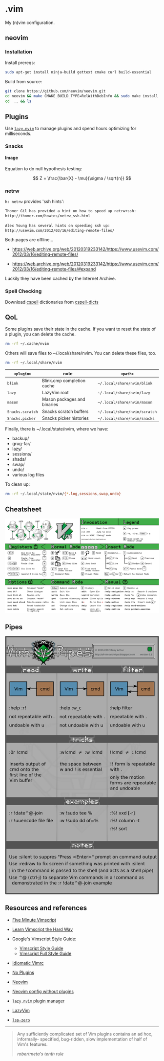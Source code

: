 # .vim

My (n)vim configuration.

## neovim

### Installation

Install prereqs:

```sh
sudo apt-get install ninja-build gettext cmake curl build-essential
```

Build from source:

```sh
git clone https://github.com/neovim/neovim.git
cd neovim && make CMAKE_BUILD_TYPE=RelWithDebInfo && sudo make install
cd  .. && ls
```

## Plugins

Use [`lazy.nvim`](https://lazy.folke.io/) to manage plugins
and spend hours optimizing for milliseconds.

### Snacks

#### Image

Equation to do null hypothesis testing:

$$
Z = \frac{\bar{X} - \mu}{\sigma / \sqrt{n}}
$$


### netrw

`h: netrw` provides 'ssh hints':

```vimdoc
Thomer Gil has provided a hint on how to speed up netrw+ssh:
http://thomer.com/howtos/netrw_ssh.html

Alex Young has several hints on speeding ssh up:
http://usevim.com/2012/03/16/editing-remote-files/
```

Both pages are offline...

- <https://web.archive.org/web/20120319233142/https://www.usevim.com/2012/03/16/editing-remote-files/>

- <https://web.archive.org/web/20120319233142/https://www.usevim.com/2012/03/16/editing-remote-files/#expand>

Luckily they have been cached by the Internet Archive.

### Spell Checking

Download [cspell](http://streetsidesoftware.github.io/cspell/)
dictionaries from [cspell-dicts](https://github.com/streetsidesoftware/cspell-dicts/tree/main/dictionaries)

## QoL

Some plugins save their state in the cache. If you want to reset the state of a
plugin, you can delete the cache.

```sh
rm -rf ~/.cache/nvim
```

Others will save files to ~/.local/share/nvim. You can delete these files, too.

```sh
rm -rf ~/.local/share/nvim
```

| `<plugin>`       | note                        | `<path>`                      |
| ---------------- | --------------------------- | ----------------------------- |
| `blink`          | Blink.cmp completion cache  | `~/.local/share/nvim/blink`   |
| `lazy`           | LazyVim root                | `~/.local/share/nvim/lazy`    |
| `mason`          | Mason packages and binaries | `~/.local/share/nvim/mason`   |
| `Snacks.scratch` | Snacks scratch buffers      | `~/.local/share/nvim/scratch` |
| `Snacks.picker`  | Snacks picker histories     | `~/.local/share/nvim/snacks`  |

Finally, there is ~/.local/state/nvim, where we have:

- backup/
- grug-far/
- lazy/
- sessions/
- shada/
- swap/
- undo/
- various log files

To clean up:

```sh
rm -rf ~/.local/state/nvim/{*.log,sessions,swap,undo}
```

## Cheatsheet

<!-- TODO: add image sources -->

![Vim Cheatsheet](./assets/vim-cheatsheet.png)

## Pipes

![Vim Pipes](./assets/vim-pipes.png)


## Resources and references

- [Five Minute Vimscript](http://andrewscala.com/vimscript/)
- [Learn Vimscript the Hard Way](https://learnvimscriptthehardway.stevelosh.com/)
- Google's Vimscript Style Guide:
  - [Vimscript Style Guide](https://google.github.io/styleguide/vimscriptguide.xml)
  - [Vimscript Full Style Guide](https://google.github.io/styleguide/vimscriptfull.xml)
- [Idiomatic Vimrc](https://github.com/romainl/idiomatic-vimrcr)
- [No Plugins](https://github.com/changemewtf/no_plugins)

- [Neovim](https://neovim.io/)
- [Neovim config without plugins](https://boltless.me/posts/neovim-config-without-plugins-2025/)
- [`lazy.nvim` plugin manager](https://lazy.folke.io/)
- [LazyVim](https://www.lazyvim.org)
- [`lsp-zero`](https://lsp-zero.netlify.app/docs/)

---

> Any sufficiently complicated set of Vim plugins contains an ad hoc, informally-
> specified, bug-ridden, slow implementation of half of Vim's features.
>
> _robertmeta's tenth rule_
